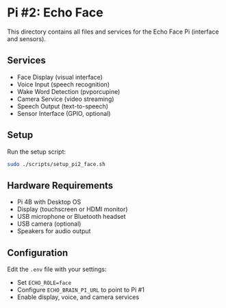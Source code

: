 # Pi #2: Echo Face

This directory contains all files and services for the Echo Face Pi (interface and sensors).

## Services
- Face Display (visual interface)
- Voice Input (speech recognition)
- Wake Word Detection (pvporcupine)
- Camera Service (video streaming)
- Speech Output (text-to-speech)
- Sensor Interface (GPIO, optional)

## Setup
Run the setup script:
```bash
sudo ./scripts/setup_pi2_face.sh
```

## Hardware Requirements
- Pi 4B with Desktop OS
- Display (touchscreen or HDMI monitor)
- USB microphone or Bluetooth headset
- USB camera (optional)
- Speakers for audio output

## Configuration
Edit the `.env` file with your settings:
- Set `ECHO_ROLE=face`
- Configure `ECHO_BRAIN_PI_URL` to point to Pi #1
- Enable display, voice, and camera services